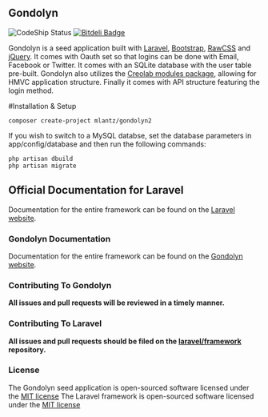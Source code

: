 ## Gondolyn

![CodeShip Status](https://www.codeship.io/projects/fbbc0390-c6c2-0131-e065-0277a4446f20/status)
[![Bitdeli Badge](https://d2weczhvl823v0.cloudfront.net/mlantz/gondolyn2/trend.png)](https://bitdeli.com/free "Bitdeli Badge")

Gondolyn is a seed application built with [Laravel](http://laravel.com), [Bootstrap](http://getbootstrap.com), [RawCSS](https://github.com/mlantz/rawCSS) and [jQuery](http://jquery.com). It comes with Oauth set so that logins can be done with Email, Facebook or Twitter. It comes with an SQLite database with the user table pre-built. Gondolyn also utilizes the [Creolab modules package](https://github.com/creolab/laravel-modules), allowing for HMVC application structure. Finally it comes with API structure featuring the login method.

#Installation & Setup

```
composer create-project mlantz/gondolyn2
```

If you wish to switch to a MySQL databse, set the database parameters in app/config/database and then run the following commands:

```
php artisan dbuild
php artisan migrate
```

## Official Documentation for Laravel

Documentation for the entire framework can be found on the [Laravel website](http://laravel.com/docs).

### Gondolyn Documentation

Documentation for the entire framework can be found on the [Gondolyn website](http://mlantz.github.io/Gondolyn/).

### Contributing To Gondolyn

**All issues and pull requests will be reviewed in a timely manner.**

### Contributing To Laravel

**All issues and pull requests should be filed on the [laravel/framework](http://github.com/laravel/framework) repository.**

### License

The Gondolyn seed application is open-sourced software licensed under the [MIT license](http://opensource.org/licenses/MIT)
The Laravel framework is open-sourced software licensed under the [MIT license](http://opensource.org/licenses/MIT)
